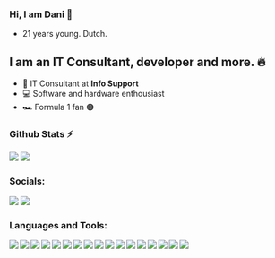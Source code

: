 ### Hi, I am Dani 👋
- 21 years young. Dutch.

## I am an IT Consultant, developer and more. 🔥
- 💼 IT Consultant at **Info Support**
- 💻 Software and hardware enthousiast
- 🏎 Formula 1 fan 🟠

### Github Stats ⚡
<img src="https://github-readme-stats.vercel.app/api?username=danihengeveld&show_icons=true&count_private=true&theme=github_dark&include_all_commits=true" />
<img src="https://github-readme-stats.vercel.app/api/top-langs?username=danihengeveld&show_icons=true&count_private=true&theme=github_dark&include_all_commits=true" />

### Socials:
[<img src="https://img.shields.io/badge/linkedin%20-%230077B5.svg?&style=for-the-badge&logo=linkedin&logoColor=white"/>][linkedIn]
[<img src="https://img.shields.io/badge/stack%20overflow-FE7A16?logo=stack-overflow&logoColor=white&style=for-the-badge">][stackoverflow]

### Languages and Tools:
<img align="left" src="https://img.shields.io/badge/java-%23ED8B00.svg?&style=for-the-badge&logo=java&logoColor=white"/>
<img align="left" src="https://img.shields.io/badge/Flutter%20-%2302569B.svg?&style=for-the-badge&logo=Flutter&logoColor=white"/>
<img align="left" src="https://img.shields.io/badge/html5%20-%23E34F26.svg?&style=for-the-badge&logo=html5&logoColor=white"/>
<img align="left" src="https://img.shields.io/badge/css3%20-%231572B6.svg?&style=for-the-badge&logo=css3&logoColor=white"/>
<img align="left" src="https://img.shields.io/badge/postgres-%23316192.svg?&style=for-the-badge&logo=postgresql&logoColor=white"/>
<img align="left" src="https://img.shields.io/badge/MongoDB-%234ea94b.svg?&style=for-the-badge&logo=mongodb&logoColor=white">
<img align="left" src="https://img.shields.io/badge/unity%20-%23100000.svg?&style=for-the-badge&logo=unity&logoColor=white">
<img align="left" src="https://img.shields.io/badge/Microsoft%20Office-D83B01?logo=microsoft-office&logoColor=white&style=for-the-badge">
<img align="left" src="https://img.shields.io/badge/c%23%20-%23239120.svg?&style=for-the-badge&logo=c-sharp&logoColor=white">
<img align="left" src="https://img.shields.io/badge/.NET-5C2D91?style=for-the-badge&logo=.net&logoColor=white"/>
<img align="left" src="https://img.shields.io/badge/git%20-%23F05033.svg?&style=for-the-badge&logo=git&logoColor=white"/>
<img align="left" src="https://img.shields.io/badge/github%20-%23121011.svg?&style=for-the-badge&logo=github&logoColor=white"/>
<img align="left" src="https://img.shields.io/badge/bitbucket%20-%230047B3.svg?&style=for-the-badge&logo=bitbucket&logoColor=white"/>
<img align="left" src="https://img.shields.io/badge/vercel%20-%23000000.svg?&style=for-the-badge&logo=vercel&logoColor=white"/>
<img align="left" src="https://img.shields.io/badge/javascript-%23323330.svg?style=for-the-badge&logo=javascript&logoColor=%23F7DF1E"/>
<img align="left" src="https://img.shields.io/badge/Next-black?style=for-the-badge&logo=next.js&logoColor=white"/>

<img src="https://img.shields.io/badge/docker%20-%230db7ed.svg?&style=for-the-badge&logo=docker&logoColor=white"/>

[linkedIn]: https://www.linkedin.com/in/dani-hengeveld-9934211b9/
[stackoverflow]: https://stackoverflow.com/users/11504319/dani-hengeveld

